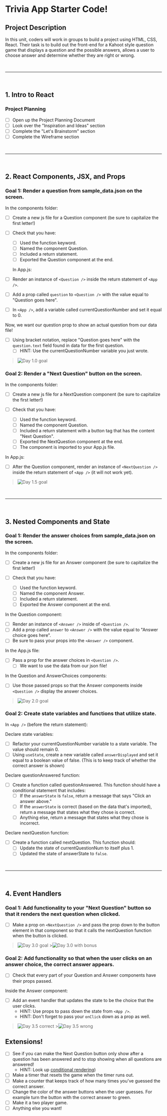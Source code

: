 # Trivia App Starter Code!

## Project Description

In this unit, coders will work in groups to build a project using HTML, CSS, React. Their task is to build out the front-end for a Kahoot style question game that displays a question and the possible answers, allows a user to choose answer and determine whether they are right or wrong.

<br>

---

<br>

## 1. Intro to React

### Project Planning

- [ ] Open up the Project Planning Document
- [ ] Look over the "Inspiration and Ideas" section
- [ ] Complete the "Let's Brainstorm" section
- [ ] Complete the Wireframe section

<br>

---

<br>

## 2. React Components, JSX, and Props

### Goal 1: Render a question from sample_data.json on the screen.

In the components folder:

- [ ] Create a new js file for a Question component (be sure to capitalize the first letter!)
- [ ] Check that you have:

  - [ ] Used the function keyword.
  - [ ] Named the component Question.
  - [ ] Included a return statement.
  - [ ] Exported the Question component at the end.

  In App.js:

- [ ] Render an instance of `<Question />` inside the return statement of `<App />`.
- [ ] Add a prop called `question` to `<Question />` with the value equal to "Question goes here".
- [ ] In `<App />`, add a variable called currentQuestionNumber and set it equal to 0.

Now, we want our question prop to show an actual question from our data file!

- [ ] Using bracket notation, replace "Question goes here" with the `question.text` field found in data for the first question.
  - [ ] HINT: Use the currentQuestionNumber variable you just wrote.

> ![Day 1.0 goal](https://i.imgur.com/eTZAXGk.png)

### Goal 2: Render a "Next Question" button on the screen.

In the components folder:

- [ ] Create a new js file for a NextQuestion component (be sure to capitalize the first letter!)

- [ ] Check that you have:

  - [ ] Used the function keyword.
  - [ ] Named the component Question.
  - [ ] Included a return statement with a button tag that has the content "Next Question".
  - [ ] Exported the NextQuestion component at the end.
  - [ ] The component is imported to your App.js file.

In App.js:

- [ ] After the Question component, render an instance of `<NextQuestion />` inside the return statement of `<App />` (it will not work yet).

> ![Day 1.5 goal](https://i.imgur.com/o4MzPjL.png)

<br>

---

<br>

## 3. Nested Components and State

### Goal 1: Render the answer choices from sample_data.json on the screen.

In the components folder:

- [ ] Create a new js file for an Answer component (be sure to capitalize the first letter!)
- [ ] Check that you have:

  - [ ] Used the function keyword.
  - [ ] Named the component Answer.
  - [ ] Included a return statement.
  - [ ] Exported the Answer component at the end.

In the Question component:

- [ ] Render an instance of `<Answer />` inside of `<Question />`.
- [ ] Add a prop called `answer` to `<Answer />` with the value equal to "Answer choice goes here".
- [ ] Be sure to pass your props into the `<Answer />` component.

In the App.js file:

- [ ] Pass a prop for the answer choices in `<Question />`.
  - [ ] We want to use the data from our json file!

In the Question and AnswerChoices components:

- [ ] Use those passed props so that the Answer components inside `<Question />` display the answer choices.

> ![Day 2.0 goal](https://i.imgur.com/VpA8eRc.png)

### Goal 2: Create state variables and functions that utilize state.

In `<App />` (before the return statement):

Declare state variables:

- [ ] Refactor your currentQuestionNumber variable to a state variable. The value should remain 0.
- [ ] Using `useState`, create a new variable called `answerDisplayed` and set it equal to a boolean value of false. (This is to keep track of whether the correct answer is shown)

Declare questionAnswered function:

- [ ] Create a function called questionAnswered. This function should have a conditional statement that includes:
  - [ ] If the `answerState` is `false`, return a message that says "Click an answer above."
  - [ ] If the `answerState` is correct (based on the data that's imported), return a message that states what they chose is correct.
  - [ ] Anything else, return a message that states what they chose is incorrect.

Declare nextQuestion function:

- [ ] Create a function called nextQuestion. This function should:
  - [ ] Update the state of currentQuestionNum to itself plus 1.
  - [ ] Updated the state of answerState to `false`.

<!-- > ![Day 2.5 goal - unanswered](https://i.imgur.com/JI6GroE.png) >![Day 2.5 goal - answered](https://i.imgur.com/rufYX84.png) -->

<br>

---

<br>

## 4. Event Handlers

### Goal 1: Add functionality to your "Next Question" button so that it renders the next question when clicked.

- [ ] Make a prop on `<NextQuestion />` and pass the prop down to the button element in that component so that it calls the nextQuestion function when the button is clicked.

> ![Day 3.0 goal](https://i.imgur.com/fetraPF.png) >![Day 3.0 with bonus](https://i.imgur.com/GruM8g2.png)

### Goal 2: Add functionality so that when the user clicks on an answer choice, the correct answer appears.

- [ ] Check that every part of your Question and Answer components have their props passed.

Inside the Answer component:

- [ ] Add an event handler that updates the state to be the choice that the user clicks.
  - HINT: Use props to pass down the state from `<App />`.
  - HINT: Don't forget to pass your `onClick` down as a prop as well.

> ![Day 3.5 correct](https://i.imgur.com/HC7M6LH.png) >![Day 3.5 wrong](https://i.imgur.com/DWQu3bb.png)

## Extensions!

- [ ] See if you can make the Next Question button only show after a question has been answered and to stop showing when all questions are answered!
  - HINT: Look up [conditional rendering](https://reactjs.org/docs/conditional-rendering.html))
- [ ] Make a timer that resets the game when the timer runs out.
- [ ] Make a counter that keeps track of how many times you've guessed the correct answer.
- [ ] Change the color of the answer buttons when the user guesses. For example turn the button with the correct answer to green.
- [ ] Make it a two player game.
- [ ] Anything else you want!
